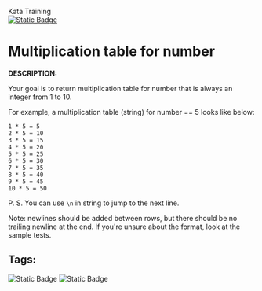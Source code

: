 Kata Training <br>
[![Static Badge](https://img.shields.io/badge/8kyu%20-%20black?style=flat&logo=codewars&labelColor=B1361E&color=black)](Javascript/8kyu)

# Multiplication table for number

**DESCRIPTION:**

Your goal is to return multiplication table for number that is always an integer from 1 to 10.

For example, a multiplication table (string) for number == 5 looks like below:

```
1 * 5 = 5
2 * 5 = 10
3 * 5 = 15
4 * 5 = 20
5 * 5 = 25
6 * 5 = 30
7 * 5 = 35
8 * 5 = 40
9 * 5 = 45
10 * 5 = 50
```

P. S. You can use `\n` in string to jump to the next line.

Note: newlines should be added between rows, but there should be no trailing newline at the end. If you're unsure about the format, look at the sample tests.

## Tags:

![Static Badge](https://img.shields.io/badge/fundamentals%20-%20purple?style=plastic) ![Static Badge](https://img.shields.io/badge/strings%20-%20blue?style=plastic)